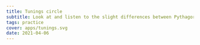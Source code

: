 ```yaml
---
title: Tunings circle
subtitle: Look at and listen to the slight differences between Pythagorean, 5-limit just and 12TET intonations
tags: practice
cover: apps/tunings.svg
date: 2021-04-06
---
```


<tuning-circle />
<svg-save svg="tuning-circle" />
